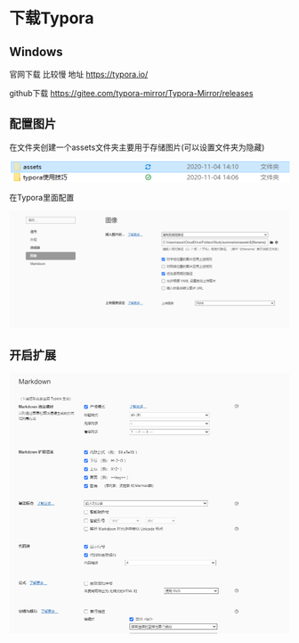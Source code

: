 # 下载Typora



## Windows

官网下载 比较慢 地址  https://typora.io/

github下载 https://gitee.com/typora-mirror/Typora-Mirror/releases



## 配置图片

在文件夹创建一个assets文件夹主要用于存储图片(可以设置文件夹为隐藏)

![image-20201104141030861](../assets/安装和配置/image-20201104141030861.png)

在Typora里面配置

![image-20201104141220386](../assets/安装和配置/image-20201104141220386.png)



## 开启扩展

![image-20201104141345126](../assets/安装和配置/image-20201104141345126.png)